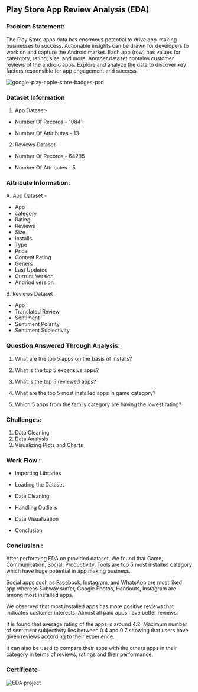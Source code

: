 ## Play Store App Review Analysis (EDA)


### Problem Statement:

The Play Store apps data has enormous potential to drive app-making businesses to success. Actionable insights can be drawn for developers to work on and capture the Android market.
Each app (row) has values for catergory, rating, size, and more. Another dataset contains customer reviews of the android apps.
Explore and analyze the data to discover key factors responsible for app engagement and success.

![google-play-apple-store-badges-psd](https://user-images.githubusercontent.com/105766113/225243422-f1c05723-2634-4f04-a2f5-8bc1986cb93c.jpg)



### Dataset Information
1. App Dataset-
  
  * Number Of Records - 10841

  * Number Of Attiributes - 13

2. Reviews Dataset-
  
  * Number Of Records - 64295
  
  * Number Of Attributes - 5

### Attribute Information:
A. App Dataset -
* App
* category
* Rating
* Reviews
* Size
* Installs
* Type
* Price
* Content Rating
* Geners
* Last Updated
* Currunt Version
* Andriod version


B. Reviews Dataset
* App
* Translated Review
* Sentiment
* Sentiment Polarity
* Sentiment Subjectivity


### Question Answered Through Analysis:

1.   What are the top 5 apps on the basis of installs?

2.   What is the top 5 expensive apps?

3.   What is the top 5 reviewed apps?

4.   What are the top 5 most installed apps in game category?

5.   Which 5 apps from the family category are having the lowest rating?



### Challenges:


   1. Data Cleaning
   2. Data Analysis
   3. Visualizing Plots and Charts
	 
### Work Flow :


* Importing Libraries

* Loading the Dataset

* Data Cleaning

* Handling Outliers

* Data Visualization

* Conclusion






### Conclusion :
After performing EDA on provided dataset, We found that Game, Communication, Social, Productivity, Tools are top 5 most installed category which have huge potential in app making business. 

Social apps such as Facebook, Instagram, and WhatsApp are most liked app whereas Subway surfer, Google Photos, Handouts, Instagram are among most installed apps.

We observed that most installed apps has more positive reviews that indicates customer interests.  Almost all paid apps have better reviews.

It is found that average rating of the apps is around 4.2. Maximum number of sentiment subjectivity lies between 0.4 and 0.7 showing that users have given reviews according to their experience.

It can also be used to compare their apps with the others apps in their category in terms of reviews, ratings and their performance.



### Certificate-

![EDA project](https://user-images.githubusercontent.com/105766113/225246761-6ff5c5e9-afe1-4b5c-bb28-92b38cd97db6.png)

